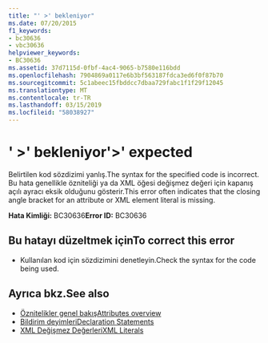 ```yaml
---
title: "' >' bekleniyor"
ms.date: 07/20/2015
f1_keywords:
- bc30636
- vbc30636
helpviewer_keywords:
- BC30636
ms.assetid: 37d7115d-0fbf-4ac4-9065-b7580e116bdd
ms.openlocfilehash: 7904869a0117e6b3bf563187fdca3ed6f0f87b70
ms.sourcegitcommit: 5c1abeec15fbddcc7dbaa729fabc1f1f29f12045
ms.translationtype: MT
ms.contentlocale: tr-TR
ms.lasthandoff: 03/15/2019
ms.locfileid: "58038927"
---
```

# <a name="-expected"></a><span data-ttu-id="2dfcb-102">' >' bekleniyor</span><span class="sxs-lookup"><span data-stu-id="2dfcb-102">'>' expected</span></span>
<span data-ttu-id="2dfcb-103">Belirtilen kod sözdizimi yanlış.</span><span class="sxs-lookup"><span data-stu-id="2dfcb-103">The syntax for the specified code is incorrect.</span></span> <span data-ttu-id="2dfcb-104">Bu hata genellikle özniteliği ya da XML öğesi değişmez değeri için kapanış açılı ayracı eksik olduğunu gösterir.</span><span class="sxs-lookup"><span data-stu-id="2dfcb-104">This error often indicates that the closing angle bracket for an attribute or XML element literal is missing.</span></span>  
  
 <span data-ttu-id="2dfcb-105">**Hata Kimliği:** BC30636</span><span class="sxs-lookup"><span data-stu-id="2dfcb-105">**Error ID:** BC30636</span></span>  
  
## <a name="to-correct-this-error"></a><span data-ttu-id="2dfcb-106">Bu hatayı düzeltmek için</span><span class="sxs-lookup"><span data-stu-id="2dfcb-106">To correct this error</span></span>  
  
-   <span data-ttu-id="2dfcb-107">Kullanılan kod için sözdizimini denetleyin.</span><span class="sxs-lookup"><span data-stu-id="2dfcb-107">Check the syntax for the code being used.</span></span>  
  
## <a name="see-also"></a><span data-ttu-id="2dfcb-108">Ayrıca bkz.</span><span class="sxs-lookup"><span data-stu-id="2dfcb-108">See also</span></span>

- [<span data-ttu-id="2dfcb-109">Öznitelikler genel bakış</span><span class="sxs-lookup"><span data-stu-id="2dfcb-109">Attributes overview</span></span>](~/docs/visual-basic/programming-guide/concepts/attributes/index.md)
- [<span data-ttu-id="2dfcb-110">Bildirim deyimleri</span><span class="sxs-lookup"><span data-stu-id="2dfcb-110">Declaration Statements</span></span>](~/docs/visual-basic/programming-guide/language-features/statements.md#declaration-statements)
- [<span data-ttu-id="2dfcb-111">XML Değişmez Değerleri</span><span class="sxs-lookup"><span data-stu-id="2dfcb-111">XML Literals</span></span>](../../visual-basic/language-reference/xml-literals/index.md)
